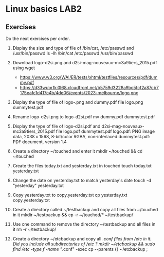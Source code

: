 # Linux basics LAB2

## Exercises

Do the next exercises per order.


1. Display the size and type of file of /bin/cat, /etc/passwd and /usr/bin/passwd
ls -lh /bin/cat /etc/passwd /usr/bin/passwd
2. Download logo-d2si.png and d2si-mag-nouveaux-mc3a9tiers_2015.pdf using wget
    - https://www.w3.org/WAI/ER/tests/xhtml/testfiles/resources/pdf/dummy.pdf
    - https://d33wubrfki0l68.cloudfront.net/b5759d3228a9bc5fcf2a87cb7175eafc1d417c4b/4de06/events/2023-melbourne/logo.png

3. Display the type of file of logo-.png  and dummy.pdf
file  logo.png dummytest.pdf
4. Rename logo-d2si.png to logo-d2si.pdf
mv dummy.pdf dummytest.pdf
5. Display the type of file of logo-d2si.pdf and d2si-mag-nouveaux-mc3a9tiers_2015.pdf
file  logo.pdf dummytest.pdf
logo.pdf:      PNG image data, 2038 x 1568, 8-bit/color RGBA, non-interlaced
dummytest.pdf: PDF document, version 1.4

6. Create a directory ~/touched and enter it
mkdir ~/touched && cd ~/touched

7. Create the files today.txt and yesterday.txt in touched
touch today.txt yesterday.txt

8. Change the date on yesterday.txt to match yesterday's date
touch -d "yesterday" yesterday.txt

9. Copy yesterday.txt to copy.yesterday.txt
cp yesterday.txt copy.yesterday.txt

10. Create a directory called ~/testbackup and copy all files from ~/touched in it
mkdir ~/testbackup && cp -r ~/touched/* ~/testbackup/

11. Use one command to remove the directory ~/testbackup and all files in it
rm -r ~/testbackup/
12. Create a directory ~/etcbackup and copy all *.conf files from /etc in it. Did you include all subdirectories of /etc ?
mkdir ~/etcbackup && sudo find /etc -type f -name "*.conf" -exec cp --parents {} ~/etcbackup \;

